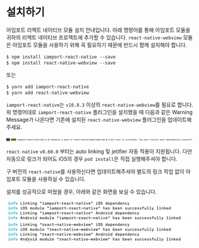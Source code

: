 # 설치하기
아임포트 리액트 네이티브 모듈 설치 안내입니다.
아래 명령어를 통해 아임포트 모듈을 귀하의 리액트 네이티브 프로젝트에 추가할 수 있습니다.
`react-native-webview` 모듈은 아임포트 모듈을 사용하기 위해 꼭 필요하기 때문에 반드시 함께 설치해야 합니다.

```shell
$ npm install iamport-react-native --save
$ npm install react-native-webview --save
```
또는
```shell
$ yarn add iamport-react-native
$ yarn add react-native-webview
```

`iamport-react-native`는 `v10.8.3` 이상의 `react-native-webview`를 필요로 합니다.
위 명령어대로 `iamport-react-native` 플러그인을 설치했을 때 다음과 같은 Warning Message가 나온다면 기존에 설치된 `react-native-webview` 플러그인을 업데이트해주세요.

![](../manuals/assets/webview-peer-dependency.png)

`react-native` `v0.60.0` 부터는 auto linking 및 jetifier 자동 적용이 지원됩니다.
다만 자동으로 링크가 되어도 iOS의 경우 `pod install`은 직접 실행해주셔야 합니다.

구 버전의 `react-native`를 사용하신다면 업데이트해주셔야 별도의 링크 작업 없이 아임포트 모듈을 사용하실 수 있습니다.

설치를 성공적으로 마쳤을 경우, 아래와 같은 화면을 보실 수 있습니다.

![](assets/after-linking-iamport.png)
![](assets/after-linking-webview.png)

[comment]: <> (실패한 경우, 아래 과정을 통해 `iamport-react-native` 모듈을 귀하의 프로젝트에 [수동으로 연결]&#40;https://facebook.github.io/react-native/docs/linking-libraries-ios&#41;시킬 수 있습니다.)
